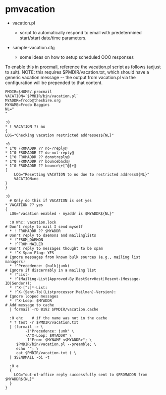 # pmvacation

* vacation.pl
  * script to automatically respond to email with predetermined start/start date/time parameters.

* sample-vacation.cfg
  * some ideas on how to setup scheduled OOO responses

To enable this in procmail, reference the vacation.pl script as follows
(adjust to suit).  NOTE: this requires $PMDIR/vacation.txt, which should
have a generic vacation message -- the output from vacation.pl via the
configuration will be prepended to that content.

    PMDIR=$HOME/.procmail
    VACATION=`$PMDIR/bin/vacation.pl`
    MYADDR=frodo@theshire.org
    MYNAME=Frodo Baggins
    NL="
    "

    :0
    * ! VACATION ?? no
    {
	LOG="Checking vacation restricted addresses${NL}"

	:0
	* 1^0 FROMADDR ?? no-?reply@
	* 1^0 FROMADDR ?? do-not-reply@
	* 1^0 FROMADDR ?? donotreply@
	* 1^0 FROMADDR ?? bounceback@
	* 1^0 FROMADDR ?? bounce\+[^@]+@
	{
	    LOG="Resetting VACATION to no due to restricted address${NL}"
	    VACATION=no
	}
    }

    :0
      # Only do this if VACATION is set yes
    * VACATION ?? yes
    {
      LOG="vacation enabled - myaddr is $MYADDR${NL}"

      :0 Whc: vacation.lock
	# Don't reply to mail I send myself
      * ! FROMADDR ?? $MYADDR
	# Don't reply to daemons and mailinglists
      * !^FROM_DAEMON
      * !^FROM_MAILER
	# Don't reply to messages thought to be spam
      * !^X-Spam-Flag: YES
	# Ignore messages from known bulk sources (e.g., mailing list managers)
      * !^Precedence: (bulk|junk)
	# Ignore if discernably in a mailing list
      * !^List-
      * !^(Mailing-List|Approved-By|BestServHost|Resent-(Message-ID|Sender)):
      * !^X-[^:]*-List:
      * !^X-(Sent-To|(Listprocessor|Mailman)-Version):
	# Ignore looped messages
      * !^X-Loop: $MYADDR
	# Add message to cache
      | formail -rD 8192 $PMDIR/vacation.cache

	  :0 ehc    # if the name was not in the cache
	  * ? test -r $PMDIR/vacation.txt
	  | (formail -r \
		     -I"Precedence: junk" \
		     -A"X-Loop: $MYADDR" \
		     -I"From: $MYNAME <$MYADDR>"; \
	     $PMDIR/bin/vacation.pl --preamble; \
	     echo ""; \
	     cat $PMDIR/vacation.txt ) \
	  | $SENDMAIL -oi -t

	  :0 a
	  {
	    LOG="out-of-office reply successfully sent to $FROMADDR from $MYADDR${NL}"
	  }
    }
